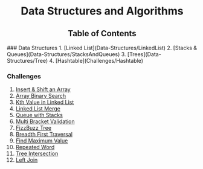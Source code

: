<h1 align="center">Data Structures and Algorithms</h1>

<h2 align="center">Table of Contents</h2>
### Data Structures
1.  [Linked List](Data-Structures/LinkedList)
2.  [Stacks & Queues](Data-Structures/StacksAndQueues)
3.  [Trees](Data-Structures/Tree)
4.  [Hashtable](Challenges/Hashtable)

### Challenges
1.  [Insert & Shift an Array](Challenges/ArrayInsert)
2.  [Array Binary Search](Challenges/BinarySearch)
3.  [Kth Value in Linked List](Challenges/KthFromEnd/ll_kth_from_end)
4.  [Linked List Merge](Challenges/LLMerge/ll_merge)  
5.  [Queue with Stacks](Challenges/QueueWithStacks/QueueWithStacks)
6.  [Multi Bracket Validation](Challenges/MultiBracketValidation)  
7.  [FizzBuzz Tree](Challenges/FizzBuzzTree)
8.  [Breadth First Traversal](Challenges/BreadthFirstTraversal)
9.  [Find Maximum Value](Challenges/FindMaximumValue) 
10. [Repeated Word](Challenges/RepeatedWord)
11. [Tree Intersection](Challenges/TreeIntersection)
12. [Left Join](Challenges/LeftJoin)
